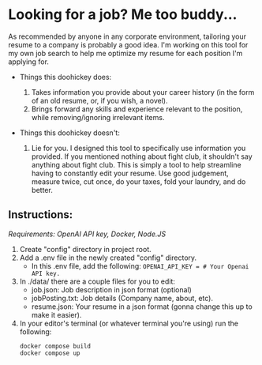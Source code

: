 # Looking for a job? Me too buddy...

As recommended by anyone in any corporate environment, tailoring your resume to a company is probably a good idea.
I'm working on this tool for my own job search to help me optimize my resume for each position I'm applying for.

- Things this doohickey does:
    1. Takes information you provide about your career history (in the form of an old resume, or, if you wish, a novel).
    2. Brings forward any skills and experience relevant to the position, while removing/ignoring irrelevant items.

- Things this doohickey doesn't:
    1. Lie for you. I designed this tool to specifically use information you provided. If you mentioned nothing about fight club, it shouldn't say anything about fight club. This is simply a tool to help streamline having to constantly edit your resume. Use good judgement, measure twice, cut once, do your taxes, fold your laundry, and do better.

## **Instructions:**
*Requirements: OpenAI API key, Docker, Node.JS*

1. Create "config" directory in project root.
2. Add a .env file in the newly created "config" directory.
    - In this .env file, add the following:
        ```OPENAI_API_KEY = # Your Openai API key.```
3. In ./data/ there are a couple files for you to edit:
    - job.json: Job description in json format (optional)
    - jobPosting.txt: Job details (Company name, about, etc).
    - resume.json: Your resume in a json format (gonna change this up to make it easier).
4. In your editor's terminal (or whatever terminal you're using) run the following:
    ```
    docker compose build
    docker compose up
    ```

